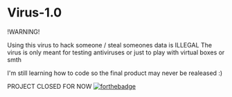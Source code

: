 # Virus-1.0


!WARNING!

Using this virus to hack someone / steal someones data is ILLEGAL The virus is only meant for testing antiviruses or just to play with virtual boxes or smth

I'm still learning how to code so the final product may never be realeased :)

PROJECT CLOSED FOR NOW
[![forthebadge](https://forthebadge.com/images/badges/made-with-c-plus-plus.svg)](https://forthebadge.com)
